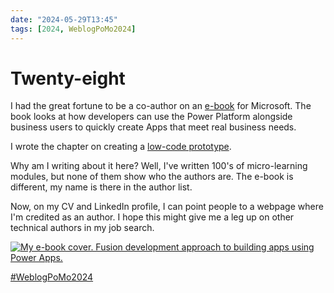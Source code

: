 ```yaml
---
date: "2024-05-29T13:45"
tags: [2024, WeblogPoMo2024]
---
```


# Twenty-eight

I had the great fortune to be a co-author on an [e-book](https://learn.microsoft.com/power-apps/guidance/fusion-dev-ebook/) for Microsoft. The book looks at how developers can use the Power Platform alongside business users to quickly create Apps that meet real business needs. 

<!--truncate-->

I wrote the chapter on creating a [low-code prototype](https://learn.microsoft.com/power-apps/guidance/fusion-dev-ebook/03-building-low-code-prototype). 

Why am I writing about it here? Well, I've written 100's of micro-learning modules, but none of them show who the authors are. The e-book is different, my name is there in the author list. 

Now, on my CV and LinkedIn profile, I can point people to a webpage where I'm credited as an author. I hope this might give me a leg up on other technical authors in my job search. 

[![My e-book cover. Fusion development approach to building apps using Power Apps.](https://cdn.some.pics/phils/6657316da7dc5.png)](https://learn.microsoft.com/power-apps/guidance/fusion-dev-ebook/)

[#WeblogPoMo2024](https://weblog.anniegreens.lol/weblog-posting-month-2024)

